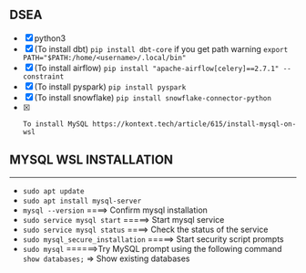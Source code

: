 ## DSEA 

- [x]  python3
- [x]  (To install dbt) `pip install dbt-core` if you get path warning `export PATH="$PATH:/home/<username>/.local/bin"`
- [x]   (To install airflow)  `pip install "apache-airflow[celery]==2.7.1" --constraint`
- [x]    (To install pyspark) `pip install pyspark`
- [x]    (To install snowflake) `pip install snowflake-connector-python`
- [x]     To install MySQL https://kontext.tech/article/615/install-mysql-on-wsl




## MYSQL WSL INSTALLATION
-------------------------------
- `sudo apt update`
- `sudo apt install mysql-server`
- `mysql --version` ====> Confirm mysql installation
- `sudo service mysql start` =====> Start mysql service 
- `sudo service mysql status` ====> Check the status of the service
- `sudo mysql_secure_installation` =====> Start security script prompts
- `sudo mysql` ======>Try MySQL prompt using the following command
                                     `show databases;`     => Show existing databases
